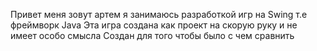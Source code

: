 Привет меня зовут артем
я занимаюсь разработкой игр на Swing т.е фреймворк Java
Эта игра создана как проект на скорую руку и не имеет особо смысла
Создан для того чтобы было с чем сравнить

